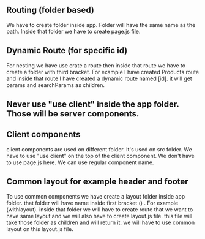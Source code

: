 ## Routing  (folder based)
We have to create folder inside app. Folder will have the same name as the path. Inside that folder we have to create page.js file. 

## Dynamic Route (for specific id)
For nesting we have use crate a route then inside that route we have to  create a folder with third bracket. For example I have created Products route and inside that route I have created a dynamic route named [id]. it will get params and searchParams as children.

## Never use "use client" inside the app folder. Those will be server components.

## Client components
client components are used on different folder. It's used on src folder. We have to use "use client"  on the top of the client component. We don't have to use page.js here. We can use regular component name.

## Common layout for example header and footer
To use common components we have create a layout folder inside app folder. that folder will have name inside first bracket () . For example (withlayout). inside that folder we will have to create route that we want to have same layout and we will also have to create layout.js file. this file will take those folder as children and will return it. we will have to use common layout on this layout.js file.

